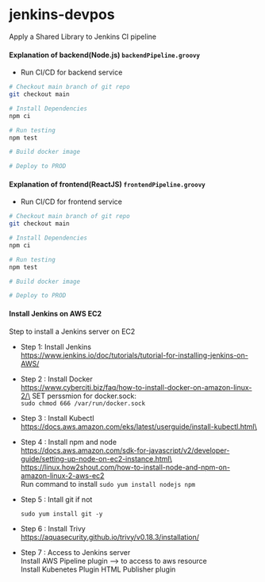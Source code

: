# jenkins-devpos
Apply a Shared Library to Jenkins CI pipeline

#### Explanation of backend(Node.js) `backendPipeline.groovy`
- Run CI/CD for backend service
```bash
# Checkout main branch of git repo
git checkout main 

# Install Dependencies
npm ci

# Run testing
npm test

# Build docker image

# Deploy to PROD

```

#### Explanation of frontend(ReactJS) `frontendPipeline.groovy`
- Run CI/CD for frontend service
```bash
# Checkout main branch of git repo
git checkout main 

# Install Dependencies
npm ci

# Run testing
npm test

# Build docker image

# Deploy to PROD

```

#### Install Jenkins on AWS EC2
Step to install a Jenkins server on EC2
- Step 1: Install Jenkins\
	https://www.jenkins.io/doc/tutorials/tutorial-for-installing-jenkins-on-AWS/
	
- Step 2 : Install Docker\
 	https://www.cyberciti.biz/faq/how-to-install-docker-on-amazon-linux-2/\
	SET perssmion for docker.sock:\
		```
		sudo chmod 666 /var/run/docker.sock
  		```
	
- Step 3 : Install Kubectl\
	https://docs.aws.amazon.com/eks/latest/userguide/install-kubectl.html\
	
- Step 4 : Install npm and node\
	https://docs.aws.amazon.com/sdk-for-javascript/v2/developer-guide/setting-up-node-on-ec2-instance.html\
	https://linux.how2shout.com/how-to-install-node-and-npm-on-amazon-linux-2-aws-ec2 \
	Run command to install
  		```
		sudo yum install nodejs npm
  		```

- Step 5 : Intall git if not
	``` 
 	sudo yum install git -y
 	```
- Step 6 : Install Trivy
	https://aquasecurity.github.io/trivy/v0.18.3/installation/
	
- Step 7 : Access to Jenkins server\
	Install AWS Pipeline plugin --> to access to aws resource\
	Install Kubenetes Plugin
	HTML Publisher plugin

